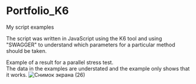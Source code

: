 # Portfolio_K6
My script examples

The script was written in JavaScript using the K6 tool and using "SWAGGER" to understand which parameters for a particular method should be taken.

Example of a result for a parallel stress test.  
The data in the examples are understated and the example only shows that it works.
![Снимок экрана (26)](https://user-images.githubusercontent.com/107138080/197203280-949aa850-186f-4b6e-9633-973337b7313d.png)

